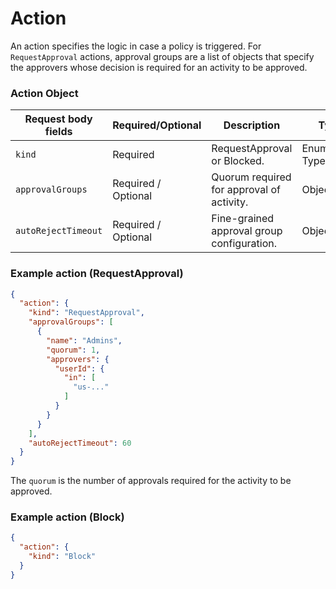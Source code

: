 # Action

An action specifies the logic in case a policy is triggered. For `RequestApproval` actions, approval groups are a list of objects that specify the approvers whose decision is required for an activity to be approved.

### Action Object

<table><thead><tr><th width="254">Request body fields</th><th width="113">Required/Optional</th><th width="218">Description</th><th>Type</th></tr></thead><tbody><tr><td><code>kind</code></td><td>Required</td><td>RequestApproval or Blocked.</td><td>Enumerated Type</td></tr><tr><td><code>approvalGroups</code></td><td>Required / Optional</td><td>Quorum required for approval of activity.</td><td>Object</td></tr><tr><td><code>autoRejectTimeout</code></td><td>Required / Optional</td><td>Fine-grained approval group configuration.</td><td>Object</td></tr></tbody></table>

### Example action (RequestApproval) <a href="#request-example.1" id="request-example.1"></a>

```json
{
  "action": {
    "kind": "RequestApproval",
    "approvalGroups": [
      {
        "name": "Admins",
        "quorum": 1,
        "approvers": {
          "userId": {
            "in": [
              "us-..."
            ]
          }
        }
      }
    ],
    "autoRejectTimeout": 60
  }
}
```

The `quorum` is the number of approvals required for the activity to be approved.

### Example action (Block) <a href="#request-example.1" id="request-example.1"></a>

```json
{
  "action": {
    "kind": "Block"
  }
}
```

